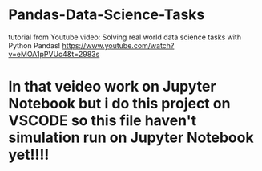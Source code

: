 # Pandas-Data-Science-Tasks
tutorial from Youtube video: Solving real world data science tasks with Python Pandas!
https://www.youtube.com/watch?v=eMOA1pPVUc4&t=2983s

# In that veideo work on Jupyter Notebook but i do this project on VSCODE so this file haven't simulation run on Jupyter Notebook yet!!!!
